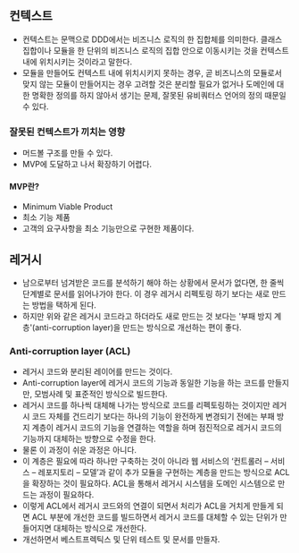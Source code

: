 ## 컨텍스트
- 컨텍스트는 문맥으로 DDD에서는 비즈니스 로직의 한 집합체를 의미한다. 클래스 집합이나 모듈을 한 단위의 비즈니스 로직의 집합 안으로 이동시키는 것을 컨텍스트 내에 위치시키는 것이라고 말한다. 
- 모듈을 만들어도 컨텍스트 내에 위치시키지 못하는 경우, 곧 비즈니스의 모듈로서 맞지 않는 모듈이 만들어지는 경우 고려할 것은 분리할 필요가 없거나 도메인에 대한 명확한 정의를 하지 않아서 생기는 문제, 잘못된 유비쿼터스 언어의 정의 때문일 수 있다.

### 잘못된 컨텍스트가 끼치는 영향
- 머드볼 구조를 만들 수 있다. 
- MVP에 도달하고 나서 확장하기 어렵다.

#### MVP란?
- Minimum Viable Product
- 최소 기능 제품
- 고객의 요구사항을 최소 기능만으로 구현한 제품이다.

## 레거시
- 남으로부터 넘겨받은 코드를 분석하기 해야 하는 상황에서 문서가 없다면, 한 줄씩 단계별로 문서를 읽어나가야 한다. 이 경우 레거시 리펙토링 하기 보다는 새로 만드는 방법을 택하게 된다.
- 하지만 위와 같은 레거시 코드라고 하더라도 새로 만드는 것 보다는 '부패 방지 계층'(anti-corruption layer)을 만드는 방식으로 개선하는 편이 좋다.

### Anti-corruption layer (ACL)
- 레거시 코드와 분리된 레이어를 만드는 것이다. 
- Anti-corruption layer에 레거시 코드의 기능과 동일한 기능을 하는 코드를 만들지만, 모범사례 및 표준적인 방식으로 빌드한다.
- 레거시 코드를 하나씩 대체해 나가는 방식으로 코드를 리펙토링하는 것이지만 레거시 코드 자체를 건드리기 보다는 하나의 기능이 완전하게 변경되기 전에는 부패 방지 계층이 레거시 코드의 기능을 연결하는 역할을 하며 점진적으로 레거시 코드의 기능까지 대체하는 방향으로 수정을 한다.
- 물론 이 과정이 쉬운 과정은 아니다.
- 이 계층은 필요에 따라 하나만 구축하는 것이 아니라 웹 서비스의 ‘컨트롤러 – 서비스 – 레포지토리 – 모델’과 같이 추가 모듈을 구현하는 계층을 만드는 방식으로 ACL을 확장하는 것이 필요하다. ACL을 통해서 레거시 시스템을 도메인 시스템으로 만드는 과정이 필요하다.
- 이렇게 ACL에서 레거시 코드와의 연결이 되면서 처리가 ACL을 거치게 만들게 되면 ACL 부분에 개선한 코드를 빌드하면서 레거시 코드를 대체할 수 있는 단위가 만들어지면 대체하는 방식으로 개선한다.
- 개선하면서 베스트프렉틱스 및 단위 테스트 및 문서를 만들자.

